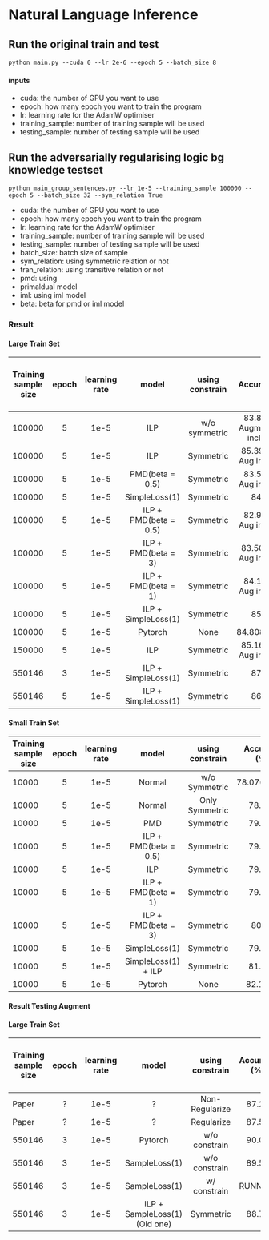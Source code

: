 # Natural Language Inference
## Run the original train and test

```
python main.py --cuda 0 --lr 2e-6 --epoch 5 --batch_size 8
```

#### inputs

- cuda: the number of GPU you want to use
- epoch: how many epoch you want to train the program
- lr: learning rate for the AdamW optimiser
- training_sample: number of training sample will be used
- testing_sample: number of testing sample will be used

## Run the adversarially regularising logic bg knowledge testset

```
python main_group_sentences.py --lr 1e-5 --training_sample 100000 --epoch 5 --batch_size 32 --sym_relation True
```
- cuda: the number of GPU you want to use
- epoch: how many epoch you want to train the program
- lr: learning rate for the AdamW optimiser
- training_sample: number of training sample will be used
- testing_sample: number of testing sample will be used
- batch_size: batch size of sample
- sym_relation: using symmetric relation or not
- tran_relation: using transitive relation or not
- pmd: using 
- primaldual model
- iml: using iml model
- beta: beta for pmd or iml model

### Result  
#### Large Train Set  
Training sample size | epoch | learning rate | model | using constrain | Accuracy (%) | Accuracy on Augmented test only (%)
--- | :---: | :---: | :---: | :---: | :---: | ---:
100000 | 5 | 1e-5 | ILP | w/o symmetric | 83.89 (Dev Augmentation included) | Not Test 
100000 | 5 | 1e-5 | ILP | Symmetric | 85.392 (Dev Aug included) | Not Test
100000 | 5 | 1e-5 | PMD(beta = 0.5) | Symmetric | 83.57 (Dev Aug included) | 67.600
100000 | 5 | 1e-5 | SimpleLoss(1) | Symmetric | 84.058 | 67.900
100000 | 5 | 1e-5 | ILP + PMD(beta = 0.5) | Symmetric | 82.99 (Dev Aug included) | Not Test
100000 | 5 | 1e-5 | ILP + PMD(beta = 3) | Symmetric | 83.508 (Dev Aug included) | Not Test
100000 | 5 | 1e-5 | ILP + PMD(beta = 1) | Symmetric | 84.12 (Dev Aug included) | 73.800
100000 | 5 | 1e-5 | ILP + SimpleLoss(1) | Symmetric | 85.650 | 76.800
100000 | 5 | 1e-5 | Pytorch | None | 84.808(88.16) | 68.05
150000 | 5 | 1e-5 | ILP | Symmetric | 85.167 (Dev Aug included) | Not Test
550146 | 3 | 1e-5 | ILP + SimpleLoss(1) | Symmetric | 87.575 | 81.750
550146 | 5 | 1e-5 | ILP + SimpleLoss(1) | Symmetric | 86.367 | 72.650


#### Small Train Set  

Training sample size | epoch | learning rate | model | using constrain | Accuracy (%) | Accuracy on Augmented test only (%)
--- | :---: | :---: | :---: | :---: | :---: | ---:  
10000  | 5 | 1e-5 | Normal | w/o Symmetric | 78.07(80.17) | 57.200(61.000)
10000  | 5 | 1e-5 | Normal | Only Symmetric | 78.280 | 60.600
10000  | 5 | 1e-5 | PMD | Symmetric | 79.290 | 60.300
10000  | 5 | 1e-5 | ILP + PMD(beta = 0.5) | Symmetric | 79.392 | 60.400
10000  | 5 | 1e-5 | ILP | Symmetric | 79.510 | 62.700
10000  | 5 | 1e-5 | ILP + PMD(beta = 1) | Symmetric | 79.783 | 65.550
10000  | 5 | 1e-5 | ILP + PMD(beta = 3) | Symmetric | 80.99 | 64.100
10000  | 5 | 1e-5 | SimpleLoss(1) | Symmetric | 79.583 | 59.250
10000  | 5 | 1e-5 | SimpleLoss(1) + ILP | Symmetric | 81.933 | 70.150
10000  | 5 | 1e-5 | Pytorch | None | 82.1083 | 65.0503


#### Result Testing Augment
#### Large Train Set
Training sample size | epoch | learning rate | model | using constrain | Accuracy (%) | Accuracy on Augmented test only (%)
--- | :---: | :---: | :---: | :---: | :---: | ---:
Paper | ? | 1e-5 | ? | Non-Regularize | 87.25 | 60.78
Paper | ? | 1e-5 | ? | Regularize | 87.55 | 73.32
550146 | 3 | 1e-5 | Pytorch | w/o constrain | 90.01 | 72.900
550146 | 3 | 1e-5 | SampleLoss(1) | w/o constrain | 89.57 | 70.500
550146 | 3 | 1e-5 | SampleLoss(1) | w/ constrain | RUNNING | RUNNING
550146 | 3 | 1e-5 | ILP + SampleLoss(1) (Old one) | Symmetric | 88.74 | 81.750

